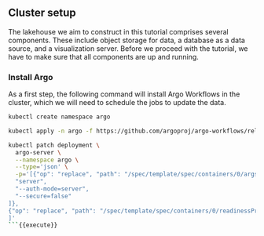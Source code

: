 ## Cluster setup

The lakehouse we aim to construct in this tutorial comprises several components.
These include object storage for data, a database as a data source, and a visualization server.
Before we proceed with the tutorial, we have to make sure that all components are up and running.

### Install Argo

As a first step, the following command will install Argo Workflows in the cluster, which we will need to schedule the jobs to update the data.

```bash
kubectl create namespace argo

kubectl apply -n argo -f https://github.com/argoproj/argo-workflows/releases/download/v3.5.2/install.yaml

kubectl patch deployment \
  argo-server \
  --namespace argo \
  --type='json' \
  -p='[{"op": "replace", "path": "/spec/template/spec/containers/0/args", "value": [
  "server",
  "--auth-mode=server",
  "--secure=false"
]},
{"op": "replace", "path": "/spec/template/spec/containers/0/readinessProbe/httpGet/scheme", "value": "HTTP"}
]'
```{{execute}}

